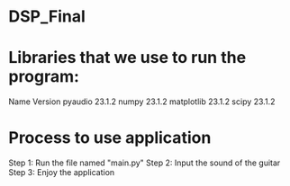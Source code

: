 # DSP_Final

# Libraries that we use to run the program:
  Name              Version
  pyaudio           23.1.2
  numpy             23.1.2
  matplotlib        23.1.2
  scipy             23.1.2

# Process to use application
Step 1: Run the file named "main.py"
Step 2: Input the sound of the guitar
Step 3: Enjoy the application